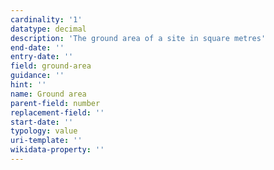 ```yaml
---
cardinality: '1'
datatype: decimal
description: 'The ground area of a site in square metres'
end-date: ''
entry-date: ''
field: ground-area
guidance: ''
hint: ''
name: Ground area
parent-field: number
replacement-field: ''
start-date: ''
typology: value
uri-template: ''
wikidata-property: ''
---
```

